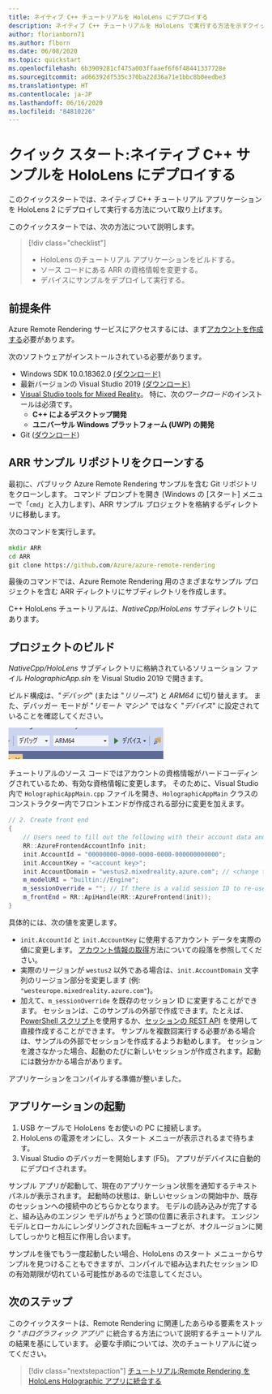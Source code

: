 ```yaml
---
title: ネイティブ C++ チュートリアルを HoloLens にデプロイする
description: ネイティブ C++ チュートリアルを HoloLens で実行する方法を示すクイックスタート
author: florianborn71
ms.author: flborn
ms.date: 06/08/2020
ms.topic: quickstart
ms.openlocfilehash: 6b3909281cf475a003ffaaef6f6f48441337728e
ms.sourcegitcommit: ad66392df535c370ba22d36a71e1bbc8b0eedbe3
ms.translationtype: HT
ms.contentlocale: ja-JP
ms.lasthandoff: 06/16/2020
ms.locfileid: "84810226"
---
```

# <a name="quickstart-deploy-native-c-sample-to-hololens"></a>クイック スタート:ネイティブ C++ サンプルを HoloLens にデプロイする

このクイックスタートでは、ネイティブ C++ チュートリアル アプリケーションを HoloLens 2 にデプロイして実行する方法について取り上げます。

このクイックスタートでは、次の方法について説明します。

> [!div class="checklist"]
>
>* HoloLens のチュートリアル アプリケーションをビルドする。
>* ソース コードにある ARR の資格情報を変更する。
>* デバイスにサンプルをデプロイして実行する。

## <a name="prerequisites"></a>前提条件

Azure Remote Rendering サービスにアクセスするには、まず[アカウントを作成する](../../../how-tos/create-an-account.md)必要があります。

次のソフトウェアがインストールされている必要があります。

* Windows SDK 10.0.18362.0 [(ダウンロード)](https://developer.microsoft.com/windows/downloads/windows-10-sdk)
* 最新バージョンの Visual Studio 2019 [(ダウンロード)](https://visualstudio.microsoft.com/vs/older-downloads/)
* [Visual Studio tools for Mixed Reality](https://docs.microsoft.com/windows/mixed-reality/install-the-tools)。 特に、次の*ワークロード*のインストールは必須です。
  * **C++ によるデスクトップ開発**
  * **ユニバーサル Windows プラットフォーム (UWP) の開発**
* Git ([ダウンロード](https://git-scm.com/downloads))

## <a name="clone-the-arr-samples-repository"></a>ARR サンプル リポジトリをクローンする

最初に、パブリック Azure Remote Rendering サンプルを含む Git リポジトリをクローンします。 コマンド プロンプトを開き (Windows の [スタート] メニューで「`cmd`」と入力します)、ARR サンプル プロジェクトを格納するディレクトリに移動します。

次のコマンドを実行します。

```cmd
mkdir ARR
cd ARR
git clone https://github.com/Azure/azure-remote-rendering
```

最後のコマンドでは、Azure Remote Rendering 用のさまざまなサンプル プロジェクトを含む ARR ディレクトリにサブディレクトリを作成します。

C++ HoloLens チュートリアルは、*NativeCpp/HoloLens* サブディレクトリにあります。

## <a name="build-the-project"></a>プロジェクトのビルド

*NativeCpp/HoloLens* サブディレクトリに格納されているソリューション ファイル *HolographicApp.sln* を Visual Studio 2019 で開きます。

ビルド構成は、"*デバッグ*" (または "*リリース*") と *ARM64* に切り替えます。 また、デバッガー モードが "*リモート マシン*" ではなく "*デバイス*" に設定されていることを確認してください。

![Visual Studio の構成](media/vs-config-native-cpp-tutorial.png)

チュートリアルのソース コードではアカウントの資格情報がハードコーディングされているため、有効な資格情報に変更します。 そのために、Visual Studio 内で `HolographicAppMain.cpp` ファイルを開き、`HolographicAppMain` クラスのコンストラクター内でフロントエンドが作成される部分に変更を加えます。


```cpp
// 2. Create front end
{
    // Users need to fill out the following with their account data and model
    RR::AzureFrontendAccountInfo init;
    init.AccountId = "00000000-0000-0000-0000-000000000000";
    init.AccountKey = "<account key>";
    init.AccountDomain = "westus2.mixedreality.azure.com"; // <change to your region>
    m_modelURI = "builtin://Engine";
    m_sessionOverride = ""; // If there is a valid session ID to re-use, put it here. Otherwise a new one is created
    m_frontEnd = RR::ApiHandle(RR::AzureFrontend(init));
}
```

具体的には、次の値を変更します。
* `init.AccountId` と `init.AccountKey` に使用するアカウント データを実際の値に変更します。 [アカウント情報の取得](../../../how-tos/create-an-account.md#retrieve-the-account-information)方法についての段落を参照してください。
* 実際のリージョンが `westus2` 以外である場合は、`init.AccountDomain` 文字列のリージョン部分を変更します (例: `"westeurope.mixedreality.azure.com"`)。
* 加えて、`m_sessionOverride` を既存のセッション ID に変更することができます。 セッションは、このサンプルの外部で作成できます。たとえば、[PowerShell スクリプト](../../../samples/powershell-example-scripts.md#script-renderingsessionps1)を使用するか、[セッションの REST API](../../../how-tos/session-rest-api.md#create-a-session) を使用して直接作成することができます。
サンプルを複数回実行する必要がある場合は、サンプルの外部でセッションを作成するようお勧めします。 セッションを渡さなかった場合、起動のたびに新しいセッションが作成されます。起動には数分かかる場合があります。

アプリケーションをコンパイルする準備が整いました。

## <a name="launch-the-application"></a>アプリケーションの起動

1. USB ケーブルで HoloLens をお使いの PC に接続します。
1. HoloLens の電源をオンにし、スタート メニューが表示されるまで待ちます。
1. Visual Studio のデバッガーを開始します (F5)。 アプリがデバイスに自動的にデプロイされます。

サンプル アプリが起動して、現在のアプリケーション状態を通知するテキスト パネルが表示されます。 起動時の状態は、新しいセッションの開始中か、既存のセッションへの接続中のどちらかとなります。 モデルの読み込みが完了すると、組み込みのエンジン モデルがちょうど頭の位置に表示されます。 エンジン モデルとローカルにレンダリングされた回転キューブとが、オクルージョンに関してしっかりと相互に作用し合います。

 サンプルを後でもう一度起動したい場合、HoloLens のスタート メニューからサンプルを見つけることもできますが、コンパイルで組み込まれたセッション ID の有効期限が切れている可能性があるので注意してください。

## <a name="next-steps"></a>次のステップ

このクイックスタートは、Remote Rendering に関連したあらゆる要素をストック "*ホログラフィック アプリ*" に統合する方法について説明するチュートリアルの結果を基にしています。 必要な手順については、次のチュートリアルに従ってください。

> [!div class="nextstepaction"]
> [チュートリアル:Remote Rendering を HoloLens Holographic アプリに統合する](../../../tutorials/native-cpp/hololens/integrate-remote-rendering-into-holographic-app.md)
